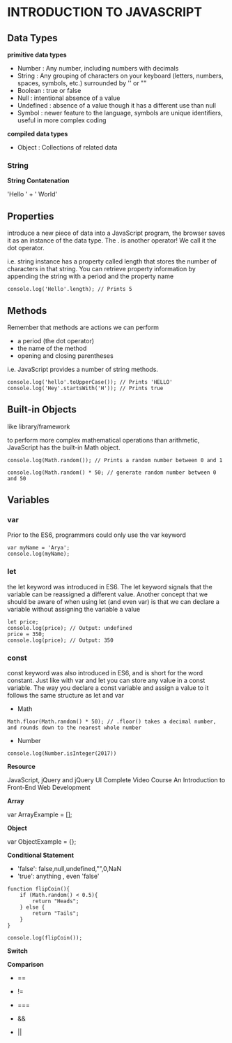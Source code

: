 # INTRODUCTION TO JAVASCRIPT

## Data Types

**primitive data types**
* Number : Any number, including numbers with decimals
* String : Any grouping of characters on your keyboard (letters, numbers, spaces, symbols, etc.) surrounded by '' or ""
* Boolean : true or false
* Null :  intentional absence of a value
* Undefined : absence of a value though it has a different use than null
* Symbol : newer feature to the language, symbols are unique identifiers, useful in more complex coding

**compiled data types**
* Object : Collections of related data

### String

**String Contatenation**

'Hello ' + ' World'

## Properties
 introduce a new piece of data into a JavaScript program, the browser saves it as an instance of the data type. 
 The . is another operator! We call it the dot operator.
 
 
 i.e.
string instance has a property called length that stores the number of characters in that string. You can retrieve property information by appending the string with a period and the property name

```
console.log('Hello'.length); // Prints 5
```
 
 
## Methods
Remember that methods are actions we can perform
*   a period (the dot operator)
*   the name of the method
*   opening and closing parentheses


i.e.
JavaScript provides a number of string methods.

```
console.log('hello'.toUpperCase()); // Prints 'HELLO'
console.log('Hey'.startsWith('H')); // Prints true
```

## Built-in Objects
like library/framework

to perform more complex mathematical operations than arithmetic, JavaScript has the built-in Math object.

```
console.log(Math.random()); // Prints a random number between 0 and 1

console.log(Math.random() * 50; // generate random number between 0 and 50
```

## Variables

### var
Prior to the ES6, programmers could only use the var keyword
```
var myName = 'Arya';
console.log(myName);
```
### let
the let keyword was introduced in ES6. The let keyword signals that the variable can be reassigned a different value. 
Another concept that we should be aware of when using let (and even var) is that we can declare a variable without assigning the variable a value
```
let price;
console.log(price); // Output: undefined
price = 350;
console.log(price); // Output: 350
```

### const 

const keyword was also introduced in ES6, and is short for the word constant. Just like with var and let you can store any value in a const variable. The way you declare a const variable and assign a value to it follows the same structure as let and var





* Math

```
Math.floor(Math.random() * 50); // .floor() takes a decimal number, and rounds down to the nearest whole number
```

* Number
```
console.log(Number.isInteger(2017))
```



**Resource**

JavaScript, jQuery and jQuery UI Complete Video Course An Introduction to Front-End Web Development

**Array**

var ArrayExample = [];

**Object**

var ObjectExample = {};



**Conditional Statement**

* 'false': false,null,undefined,"",0,NaN
* 'true': anything , even 'false'

```
function flipCoin(){
    if (Math.random() < 0.5){
        return "Heads";
    } else {
        return "Tails";
    }
}

console.log(flipCoin());
```

**Switch**





**Comparison**

* == 

* !=

* === 

* &&

* ||

